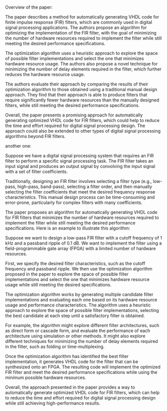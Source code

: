 Overview of the paper:

The paper describes a method for automatically generating VHDL code for finite impulse response (FIR) filters, which are commonly used in digital signal processing applications. The authors propose an algorithm for optimizing the implementation of the FIR filter, with the goal of minimizing the number of hardware resources required to implement the filter while still meeting the desired performance specifications.

The optimization algorithm uses a heuristic approach to explore the space of possible filter implementations and select the one that minimizes hardware resource usage. The authors also propose a novel technique for minimizing the number of delay elements required in the filter, which further reduces the hardware resource usage.

The authors evaluate their approach by comparing the results of their optimization algorithm to those obtained using a traditional manual design approach. They find that their approach is able to produce filters that require significantly fewer hardware resources than the manually designed filters, while still meeting the desired performance specifications.

Overall, the paper presents a promising approach for automatically generating optimized VHDL code for FIR filters, which could help to reduce the time and effort required for digital signal processing design. The approach could also be extended to other types of digital signal processing algorithms beyond FIR filters.


another one:

Suppose we have a digital signal processing system that requires an FIR filter to perform a specific signal processing task. The FIR filter takes an input signal and produces an output signal by convolving the input signal with a set of filter coefficients.

Traditionally, designing an FIR filter involves selecting a filter type (e.g., low-pass, high-pass, band-pass), selecting a filter order, and then manually selecting the filter coefficients that meet the desired frequency response characteristics. This manual design process can be time-consuming and error-prone, particularly for complex filters with many coefficients.

The paper proposes an algorithm for automatically generating VHDL code for FIR filters that minimizes the number of hardware resources required to implement the filter while still meeting the desired performance specifications. Here is an example to illustrate this algorithm:

Suppose we want to design a low-pass FIR filter with a cutoff frequency of 1 kHz and a passband ripple of 0.1 dB. We want to implement the filter using a field-programmable gate array (FPGA) with a limited number of hardware resources.

First, we specify the desired filter characteristics, such as the cutoff frequency and passband ripple. We then use the optimization algorithm proposed in the paper to explore the space of possible filter implementations and select the one that minimizes hardware resource usage while still meeting the desired specifications.

The optimization algorithm works by generating multiple candidate filter implementations and evaluating each one based on its hardware resource usage and performance characteristics. The algorithm uses a heuristic approach to explore the space of possible filter implementations, selecting the best candidate at each step until a satisfactory filter is obtained.

For example, the algorithm might explore different filter architectures, such as direct form or cascade form, and evaluate the performance of each architecture using simulation or other methods. It might also explore different techniques for minimizing the number of delay elements required in the filter, such as folding or time-multiplexing.

Once the optimization algorithm has identified the best filter implementation, it generates VHDL code for the filter that can be synthesized onto an FPGA. The resulting code will implement the optimized FIR filter and meet the desired performance specifications while using the minimum possible hardware resources.

Overall, the approach presented in the paper provides a way to automatically generate optimized VHDL code for FIR filters, which can help to reduce the time and effort required for digital signal processing design while still achieving high-performance results.


